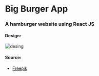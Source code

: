 # Big Burger App

### A hamburger website using React JS

#### Design:

![desing](https://user-images.githubusercontent.com/82295321/236627921-85f66e4e-a523-489c-843c-ff246626981d.jpeg)

#### Source:  
  - [Freepik](https://br.freepik.com/)
